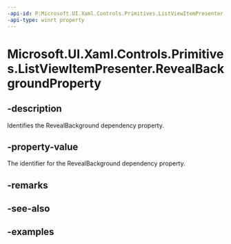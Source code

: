 ```yaml
---
-api-id: P:Microsoft.UI.Xaml.Controls.Primitives.ListViewItemPresenter.RevealBackgroundProperty
-api-type: winrt property
---
```


<!-- Property syntax.
public DependencyProperty RevealBackgroundProperty { get; }
-->

# Microsoft.UI.Xaml.Controls.Primitives.ListViewItemPresenter.RevealBackgroundProperty

## -description

Identifies the RevealBackground dependency property.

## -property-value

The identifier for the RevealBackground dependency property.

## -remarks

## -see-also

## -examples

